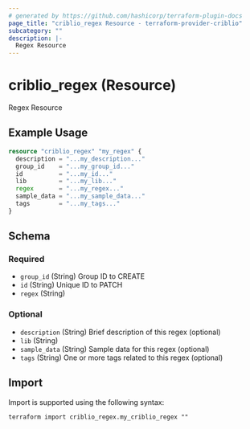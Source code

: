 ```yaml
---
# generated by https://github.com/hashicorp/terraform-plugin-docs
page_title: "criblio_regex Resource - terraform-provider-criblio"
subcategory: ""
description: |-
  Regex Resource
---
```


# criblio_regex (Resource)

Regex Resource

## Example Usage

```terraform
resource "criblio_regex" "my_regex" {
  description = "...my_description..."
  group_id    = "...my_group_id..."
  id          = "...my_id..."
  lib         = "...my_lib..."
  regex       = "...my_regex..."
  sample_data = "...my_sample_data..."
  tags        = "...my_tags..."
}
```

<!-- schema generated by tfplugindocs -->
## Schema

### Required

- `group_id` (String) Group ID to CREATE
- `id` (String) Unique ID to PATCH
- `regex` (String)

### Optional

- `description` (String) Brief description of this regex (optional)
- `lib` (String)
- `sample_data` (String) Sample data for this regex (optional)
- `tags` (String) One or more tags related to this regex (optional)

## Import

Import is supported using the following syntax:

```shell
terraform import criblio_regex.my_criblio_regex ""
```

